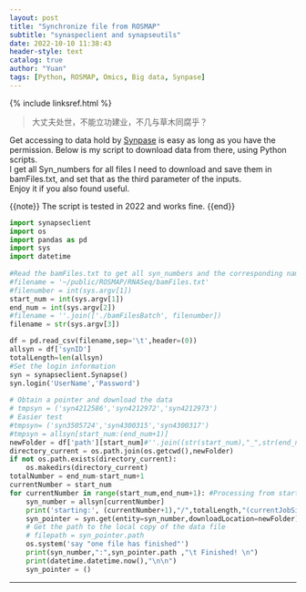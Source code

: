 ```yaml
---
layout: post
title: "Synchronize file from ROSMAP"
subtitle: "synaspeclient and synapseutils"
date: 2022-10-10 11:38:43
header-style: text
catalog: true
author: "Yuan"
tags: [Python, ROSMAP, Omics, Big data, Synpase]
---
```

{% include linksref.html %}
> 大丈夫处世，不能立功建业，不几与草木同腐乎？

Get accessing to data hold by [Synpase](https://www.synapse.org/#!Synapse:syn21314550) is easy as long as you have the permission. Below is my script to download data from there, using Python scripts.<br/>
I get all Syn_numbers for all files I need to download and save them in bamFiles.txt, and set that as the third parameter of the inputs.<br/>
Enjoy it if you also found useful.<br/>

{{note}}
The script is tested in 2022 and works fine.
{{end}}


```python
import synapseclient
import os
import pandas as pd
import sys
import datetime
 
#Read the bamFiles.txt to get all syn_numbers and the corresponding names
#filename = '~/public/ROSMAP/RNASeq/bamFiles.txt'
#filenumber = int(sys.argv[1])
start_num = int(sys.argv[1])
end_num = int(sys.argv[2])
#filename = ''.join(['./bamFilesBatch', filenumber])
filename = str(sys.argv[3])

df = pd.read_csv(filename,sep='\t',header=(0))
allsyn = df['synID']
totalLength=len(allsyn)
#Set the login information
syn = synapseclient.Synapse()
syn.login('UserName','Password')
 
# Obtain a pointer and download the data
# tmpsyn = ('syn4212586','syn4212972','syn4212973')
# Easier test
#tmpsyn= ('syn3505724','syn4300315','syn4300317')
#tmpsyn = allsyn[start_num:(end_num+1)]
newFolder = df['path'][start_num]#''.join((str(start_num),"_",str(end_num)))
directory_current = os.path.join(os.getcwd(),newFolder)
if not os.path.exists(directory_current):
	os.makedirs(directory_current)
totalNumber = end_num-start_num+1
currentNumber = start_num
for currentNumber in range(start_num,end_num+1): #Processing from start_num, to end_num
	syn_number = allsyn[currentNumber]
	print('starting:', (currentNumber+1),"/",totalLength,"(currentJobSize:",totalNumber,")\n", syn_number, "...\n")
	syn_pointer = syn.get(entity=syn_number,downloadLocation=newFolder)
	# Get the path to the local copy of the data file
	# filepath = syn_pointer.path 
	os.system('say "one file has finished"')
	print(syn_number,":",syn_pointer.path ,"\t Finished! \n")
	print(datetime.datetime.now(),"\n\n")
	syn_pointer = ()
```
---
